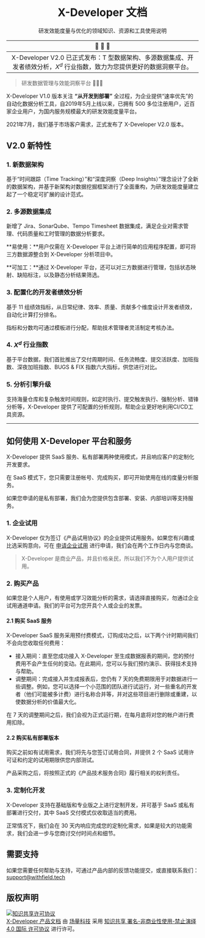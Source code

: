<div align="center">

# X-Developer 文档

研发效能度量与优化的领域知识、资源和工具使用说明

</div>

| :mega: :mega: :mega: |
| :----: |
| X-Developer V2.0 已正式发布：T 型数据架构、多源数据集成、开发者绩效分析，$X^d$ 行业指数，致力为您提供更好的数据洞察平台。|

> 研发数据管理与效能洞察平台 :rocket::rocket::rocket:

X-Developer V1.0 版本关注 **“从开发到部署”** 全过程，为企业提供“速率优先”的自动化数据分析工具，自2019年5月上线以来，已拥有 500 多位注册用户，近百家企业用户，为国内服务规模最大的研发效能度量平台。

2021年7月，我们基于市场客户需求，正式发布了 X-Developer V2.0 版本。

## V2.0 新特性

### 1. 新数据架构

基于“时间跟踪（Time Tracking）”和“深度洞察（Deep Insights）”理念设计了全新的数据架构，并基于新架构对数据挖掘框架进行了全面重构，为研发效能度量建立起了一个稳定可扩展的设计范式。

### 2. 多源数据集成

新增了 Jira、SonarQube、Tempo Timesheet 数据集成，满足企业对需求管理、代码质量和工时管理的数据分析要求。

**易使用：**用户仅需在 X-Developer 平台上进行简单的应用程序配置，即可将三方数据源整合到 X-Developer 分析项目中。

**可加工：**通过 X-Developer 平台，还可以对三方数据进行管理，包括状态映射、缺陷标注，以及静态分析结果筛选。

### 3. 配置化的开发者绩效分析

基于 11 组绩效指标，从日常纪律、效率、质量、贡献多个维度设计开发者绩效，自动化计算打分排名。

指标和分数均可通过模板进行分配，帮助技术管理者灵活制定考核办法。

### 4. $X^d$ 行业指数

基于平台数据，我们首批推出了交付周期时间、任务流畅度、提交活跃度、加班指数、深夜加班指数、BUGS & FIX 指数六大指标，供您进行对比。

### 5. 分析引擎升级

支持海量仓库和复杂触发时间规则，如定时执行、提交触发执行、强制分析、错锋分析等，X-Developer 提供了可配置的分析规则，帮助企业更好地利用CI/CD工具资源。

---

## 如何使用 X-Developer 平台和服务

X-Developer 提供 SaaS 服务、私有部署两种使用模式，并且响应客户的定制化开发要求。

在 SaaS 模式下，您只需要注册帐号、完成购买，即可开始使用在线的度量分析服务。

如果您申请的是私有部署，我们会为您提供包含部署、安装、内部培训等支持服务。

### 1. 企业试用

X-Developer 仅为签订《产品试用协议》的企业提供试用服务。如果您有兴趣或比选采购意向，可在 [申请企业试用](https://x-developer.cn/request) 进行申请，我们会在两个工作日内与您商谈。

> X-Developer 是商业产品，并且价格亲民，所以我们不为个人用户提供试用。

### 2. 购买产品

如果您是个人用户，有使用或学习效能分析的需求，请选择直接购买，勿通过企业试用通道申请。我们的平台可为您开具个人或企业的发票。

#### 2.1 购买 SaaS 服务

X-Developer SaaS 服务采用预付费模式，订购成功之后，以下两个计时期间我们不会向您收取任何费用：

- 接入期间：直至您成功接入 X-Developer 至生成数据报表的期间，您的预付费用不会产生任何的变动。在此期间，您可以与我们预约演示、获得技术支持与帮助。
- 调整期间：完成接入并生成报表后，您仍有 7 天的免费期限用于对数据进行一些调整。例如，您可以选择一个小范围的团队进行试运行，对一些重名的开发者（他们可能被多计费）进行名称合并等，并对这些项目进行删除或重建，以使数据分析的价值最大化。

在 7 天的调整期间之后，我们会视为正式运行期，在每月底将对您的帐户进行费用扣除。

#### 2.2 购买私有部署版本

购买之前如有试用需求，我们将先与您签订试用合同，并提供 2 个 SaaS 试用许可证和约定的试用期限供您内部测试。

产品采购之后，将按照正式的《产品技术服务合同》履行相关的权利责任。

### 3. 定制化开发

X-Developer 支持在基础版和专业版之上进行定制开发，并可基于 SaaS 或私有部署进行交付，其中 SaaS 交付模式仅收取适当的费用。

正常情况下，我们会在 30 天内响应完成您的定制化需求，如果是较大的功能需求，我们会进一步与您商讨交付时间点和细节。

## 需要支持

如果您需要任何帮助与支持，可通过产品内部的反馈功能提交，或直接联系我们：[support@withfield.tech](mailto:support@withfield.tech)

## 版权声明

<a rel="license" href="http://creativecommons.org/licenses/by-nc-nd/4.0/"><img alt="知识共享许可协议" style="border-width:0" src="https://i.creativecommons.org/l/by-nc-nd/4.0/88x31.png" /></a><br /><a xmlns:dct="http://purl.org/dc/terms/" href="https://fieldtech.github.io/xdocs" property="dct:title" rel="dct:type">X-Developer 产品文档</a> 由 <a xmlns:cc="http://creativecommons.org/ns#" href="http://withfield.tech" property="cc:attributionName" rel="cc:attributionURL">场量科技</a> 采用 <a rel="license" href="http://creativecommons.org/licenses/by-nc-nd/4.0/">知识共享 署名-非商业性使用-禁止演绎 4.0 国际 许可协议</a> 进行许可。
